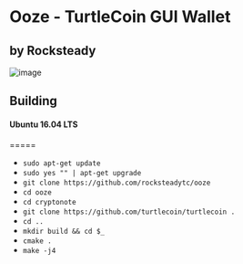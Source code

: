 # Ooze - TurtleCoin GUI Wallet
## by Rocksteady

![image](https://user-images.githubusercontent.com/34389545/34636662-6dfb201a-f26c-11e7-903b-f615b4799a59.png)


## Building
#### Ubuntu 16.04 LTS
=====
- `sudo apt-get update`
- `sudo yes "" | apt-get upgrade`
- `git clone https://github.com/rocksteadytc/ooze`
- `cd ooze`
- `cd cryptonote`
- `git clone https://github.com/turtlecoin/turtlecoin . `
- `cd ..`
- `mkdir build && cd $_`
- `cmake .`
- `make -j4`
